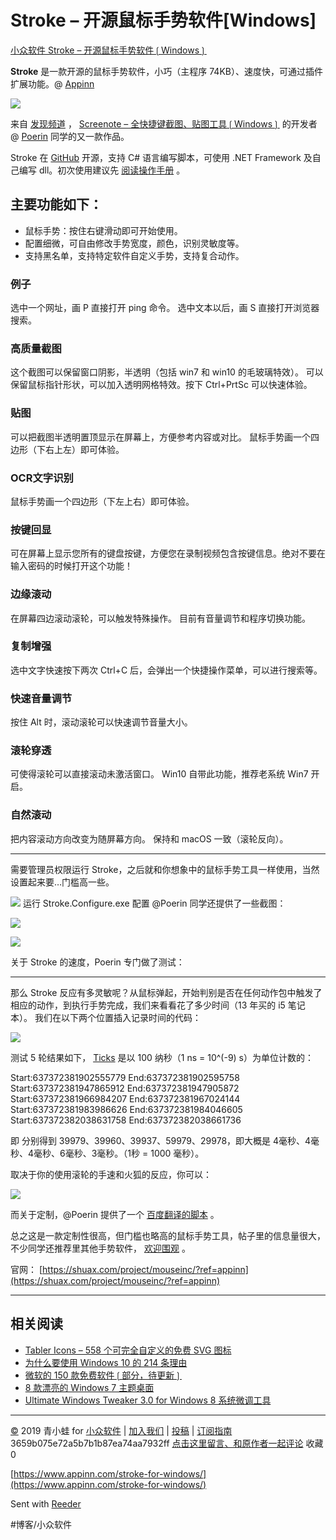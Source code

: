 # Stroke – 开源鼠标手势软件[Windows]
[小众软件 Stroke – 开源鼠标手势软件❲Windows❳](https://www.appinn.com/stroke-for-windows/) 

**Stroke** 是一款开源的鼠标手势软件，小巧（主程序 74KB）、速度快，可通过插件扩展功能。@ [Appinn](https://www.appinn.com/stroke-for-windows/)

![](assets/image_1.jpeg)

来自 [发现频道](https://meta.appinn.net/t/topic/18180) ， [Screenote – 全快捷键截图、贴图工具❲Windows❳](https://www.appinn.com/screenote-for-windows/) 的开发者 @ [Poerin](https://meta.appinn.net/u/Poerin) 同学的又一款作品。

Stroke 在 [GitHub](https://github.com/poerin/Stroke) 开源，支持 C# 语言编写脚本，可使用 .NET Framework 及自己编写 dll。初次使用建议先 [阅读操作手册](https://docs.shuax.com/MouseInc/#/) 。

## 主要功能如下：

* 鼠标手势：按住右键滑动即可开始使用。
* 配置细微，可自由修改手势宽度，颜色，识别灵敏度等。
* 支持黑名单，支持特定软件自定义手势，支持复合动作。

### 例子

选中一个网址，画 P 直接打开 ping 命令。
选中文本以后，画 S 直接打开浏览器搜索。

### 高质量截图

这个截图可以保留窗口阴影，半透明（包括 win7 和 win10 的毛玻璃特效）。
可以保留鼠标指针形状，可以加入透明网格特效。按下 Ctrl+PrtSc 可以快速体验。

### 贴图

可以把截图半透明置顶显示在屏幕上，方便参考内容或对比。
鼠标手势画一个四边形（下右上左）即可体验。

### OCR文字识别

鼠标手势画一个四边形（下左上右）即可体验。

### 按键回显

可在屏幕上显示您所有的键盘按键，方便您在录制视频包含按键信息。绝对不要在输入密码的时候打开这个功能！

### 边缘滚动

在屏幕四边滚动滚轮，可以触发特殊操作。
目前有音量调节和程序切换功能。

### 复制增强

选中文字快速按下两次 Ctrl+C 后，会弹出一个快捷操作菜单，可以进行搜索等。

### 快速音量调节

按住 Alt 时，滚动滚轮可以快速调节音量大小。

### 滚轮穿透

可使得滚轮可以直接滚动未激活窗口。
Win10 自带此功能，推荐老系统 Win7 开启。

### 自然滚动

把内容滚动方向改变为随屏幕方向。
保持和 macOS 一致（滚轮反向）。

- - - -

需要管理员权限运行 Stroke，之后就和你想象中的鼠标手势工具一样使用，当然设置起来要…门槛高一些。

![](assets/image_5.jpeg)
运行 Stroke.Configure.exe 配置
@Poerin 同学还提供了一些截图：

![](assets/image_3.gif)

![](assets/image_4.gif)

关于 Stroke 的速度，Poerin 专门做了测试：

- - - -

那么 Stroke 反应有多灵敏呢？从鼠标弹起，开始判别是否在任何动作包中触发了相应的动作，到执行手势完成，我们来看看花了多少时间（13 年买的 i5 笔记本）。
我们在以下两个位置插入记录时间的代码：

![](assets/image_6.png)

测试 5 轮结果如下， [Ticks](https://docs.microsoft.com/en-us/dotnet/api/system.datetime.ticks?view=netframework-4.7.2) 是以 100 纳秒（1 ns = 10^(-9) s）为单位计数的：

Start:637372381902555779
End:637372381902595758
Start:637372381947865912
End:637372381947905872
Start:637372381966984207
End:637372381967024144
Start:637372381983986626
End:637372381984046605
Start:637372382038631758
End:637372382038661736

即 分别得到 39979、39960、39937、59979、29978，即大概是 4毫秒、4毫秒、4毫秒、6毫秒、3毫秒。（1秒 = 1000 毫秒）。

取决于你的使用滚轮的手速和火狐的反应，你可以：

![](assets/image_2.gif)

而关于定制，@Poerin 提供了一个 [百度翻译的脚本](https://meta.appinn.net/t/topic/18180/9?u=qingwa) 。

总之这是一款定制性很高，但门槛也略高的鼠标手势工具，帖子里的信息量很大， 不少同学还推荐里其他手势软件， [欢迎围观](https://meta.appinn.net/t/topic/18180) 。

官网： [https://shuax.com/project/mouseinc/?ref=appinn](https://shuax.com/project/mouseinc/?ref=appinn)

- - - -

## 相关阅读

* [Tabler Icons – 558 个可完全自定义的免费 SVG 图标](https://www.appinn.com/tabler-icons-online/)
* [为什么要使用 Windows 10 的 214 条理由](https://www.appinn.com/why-are-there-214-reasons-to-use-windows-10/)
* [微软的 150 款免费软件❲部分，待更新❳](https://www.appinn.com/ultimate-list-of-free-windows-software-from-microsoft/)
* [8 款漂亮的 Windows 7 主题桌面](https://www.appinn.com/8-windows-7-themes/)
* [Ultimate Windows Tweaker 3.0 for Windows 8 系统微调工具](https://www.appinn.com/ultimate-windows-tweaker-3-0-for-windows-8/)

- - - -

[©](http://www.appinn.com/copyright/?utm_source=feeds&amp;utm_medium=copyright&amp;utm_campaign=feeds) 2019 青小蛙 for [小众软件](http://www.appinn.com/?utm_source=feeds&amp;utm_medium=appinn&amp;utm_campaign=feeds) | [加入我们](http://www.appinn.com/join-us/?utm_source=feeds&amp;utm_medium=joinus&amp;utm_campaign=feeds) | [投稿](https://meta.appinn.com/c/faxian/?utm_source=feeds&amp;utm_medium=contribute&amp;utm_campaign=feeds) | [订阅指南](http://www.appinn.com/feeds-subscribe/?utm_source=feeds&amp;utm_medium=feedsubscribe&amp;utm_campaign=feeds)
3659b075e72a5b7b1b87ea74aa7932ff
[点击这里留言、和原作者一起评论](https://www.appinn.com/stroke-for-windows/#comments) 收藏0

[https://www.appinn.com/stroke-for-windows/](https://www.appinn.com/stroke-for-windows/)

Sent with [Reeder](http://reederapp.com)

#博客/小众软件
